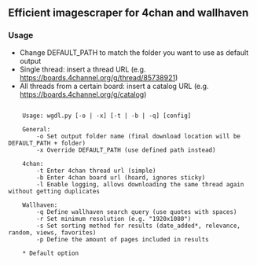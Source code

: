 ## Efficient imagescraper for 4chan and wallhaven

### Usage
* Change DEFAULT_PATH to match the folder you want to use as default output
* Single thread: insert a thread URL (e.g. https://boards.4channel.org/g/thread/85738921)
* All threads from a certain board: insert a catalog URL (e.g. https://boards.4channel.org/g/catalog)

```
    
    Usage: wgdl.py [-o | -x] [-t | -b | -q] [config]

    General:
        -o Set output folder name (final download location will be DEFAULT_PATH + folder)
        -x Override DEFAULT_PATH (use defined path instead)

    4chan:
        -t Enter 4chan thread url (simple)
        -b Enter 4chan board url (hoard, ignores sticky)
        -l Enable logging, allows downloading the same thread again without getting duplicates

    Wallhaven:
        -q Define wallhaven search query (use quotes with spaces)
        -r Set minimum resolution (e.g. "1920x1080")
        -s Set sorting method for results (date_added*, relevance, random, views, favorites)
        -p Define the amount of pages included in results

    * Default option


```
